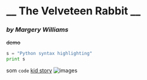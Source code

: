 # __ The Velveteen Rabbit __
### *by Margery Williams*
~~demo~~
```python
s = "Python syntax highlighting"
print s
```
som `code`
[kid story](https://americanliterature.com/author/margery-williams/short-story/the-velveteen-rabbit)
![images](https://user-images.githubusercontent.com/48656800/106875611-eaefe180-66e7-11eb-973a-26d1cf812d06.jpg)

